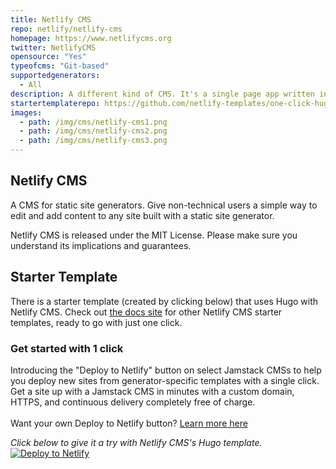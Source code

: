 ```yaml
---
title: Netlify CMS
repo: netlify/netlify-cms
homepage: https://www.netlifycms.org
twitter: NetlifyCMS
opensource: "Yes"
typeofcms: "Git-based"
supportedgenerators:
  - All
description: A different kind of CMS. It's a single page app written in React. It's an npm package. It's a script running on a static page that lives in your repo. Built for static site generators.
startertemplaterepo: https://github.com/netlify-templates/one-click-hugo-cms
images:
  - path: /img/cms/netlify-cms1.png
  - path: /img/cms/netlify-cms2.png
  - path: /img/cms/netlify-cms3.png
---
```

## Netlify CMS

A CMS for static site generators. Give non-technical users a simple way to edit and add content to any site built with a static site generator.

Netlify CMS is released under the MIT License. Please make sure you understand its implications and guarantees.

## Starter Template

There is a starter template (created by clicking below) that uses Hugo with Netlify CMS. Check out [the docs site](https://www.netlifycms.org/docs/start-with-a-template/) for other Netlify CMS starter templates, ready to go with just one click.

<div class="promo">
  <div class="deploy-to-netlify">
    <h3>Get started with 1 click</h3>
    <p>Introducing the "Deploy to Netlify" button on select Jamstack CMSs to help you deploy new sites from generator-specific templates with a single click. Get a site up with a Jamstack CMS in minutes with a custom domain, HTTPS, and continuous delivery completely free of charge.<br><br>
    Want your own Deploy to Netlify button? <a href="https://www.netlify.com/docs/deploy_button/">Learn more here</a></p>
      <em>Click below to give it a try with Netlify CMS's Hugo template.</em>
      <a class="deploy-btn-interior inline" href="https://app.netlify.com/start/deploy?repository=https://github.com/netlify-templates/one-click-hugo-cms" alt="Deploy to Netlify" title="Deploy to Netlify">
        <img src="https://www.netlify.com/img/deploy/button.svg" title="Deploy to Netlify">
      </a>
    </p>
  </div>
</div>
